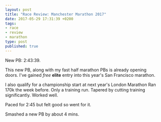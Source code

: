 ```yaml
---
layout: post
title: "Race Review: Manchester Marathon 2017"
date: 2017-05-29 17:31:39 +0200
tags:
- race
- review
- marathon
type: post
published: true
---
```


New PB: 2:43:39.

This new PB, along with my fast half marathon PBs is already opening doors. I've gained _free_ **elite** entry into this year's San Francisco marathon.

I also qualify for a championship start at next year's London Marathon
Ran 170k the week before.
Only a training run. Tapered by cutting training significantly.
Worked well.

Paced for 2:45 but felt good so went for it.

Smashed a new PB by about 4 mins.
